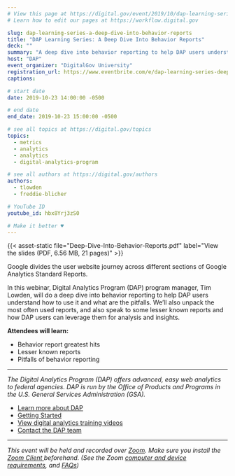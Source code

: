 ```yaml
---
# View this page at https://digital.gov/event/2019/10/dap-learning-series-a-deep-dive
# Learn how to edit our pages at https://workflow.digital.gov

slug: dap-learning-series-a-deep-dive-into-behavior-reports
title: "DAP Learning Series: A Deep Dive Into Behavior Reports"
deck: ""
summary: "A deep dive into behavior reporting to help DAP users understand how to use it and what are the pitfalls."
host: "DAP"
event_organizer: "DigitalGov University"
registration_url: https://www.eventbrite.com/e/dap-learning-series-deep-dive-behavior-reports-registration-59347588234
captions: 

# start date
date: 2019-10-23 14:00:00 -0500

# end date
end_date: 2019-10-23 15:00:00 -0500

# see all topics at https://digital.gov/topics
topics: 
  - metrics
  - analytics
  - analytics
  - digital-analytics-program

# see all authors at https://digital.gov/authors
authors: 
  - tlowden
  - freddie-blicher

# YouTube ID
youtube_id: hbx8Yrj3zS0

# Make it better ♥
---
```


{{< asset-static file="Deep-Dive-Into-Behavior-Reports.pdf" label="View the slides (PDF, 6.56 MB, 21 pages)" >}} 

Google divides the user website journey across different sections of Google Analytics Standard Reports.

In this webinar, Digital Analytics Program (DAP) program manager, Tim Lowden, will do a deep dive into behavior reporting to help DAP users understand how to use it and what are the pitfalls. We’ll also unpack the most often used reports, and also speak to some lesser known reports and how DAP users can leverage them for analysis and insights.

**Attendees will learn:**

- Behavior report greatest hits
- Lesser known reports
- Pitfalls of behavior reporting

---

_The Digital Analytics Program (DAP) offers advanced, easy web analytics to federal agencies. DAP is run by the Office of Products and Programs in the U.S. General Services Administration (GSA)._

- [Learn more about DAP](https://www.digitalgov.gov/services/dap/)
- [Getting Started](https://github.com/digital-analytics-program/gov-wide-code)
- [View digital analytics training videos](https://www.youtube.com/playlist?list=PLd9b-GuOJ3nFwlyvLFUtmDpYFKezhot8P)
- [Contact the DAP team](mailto:dap@support.digitalgov.gov)

---

_This event will be held and recorded over [Zoom](https://www.zoom.us/). Make sure you install the [Zoom Client ](https://zoom.us/download#client&#95;4meeting) beforehand. (See the Zoom [computer and device requirements](https://support.zoom.us/hc/en-us/articles/201362023-System-Requirements-for-PC-Mac-and-Linux), and [FAQs](https://support.zoom.us/hc/en-us/sections/200277708-Frequently-Asked-Questions))_
